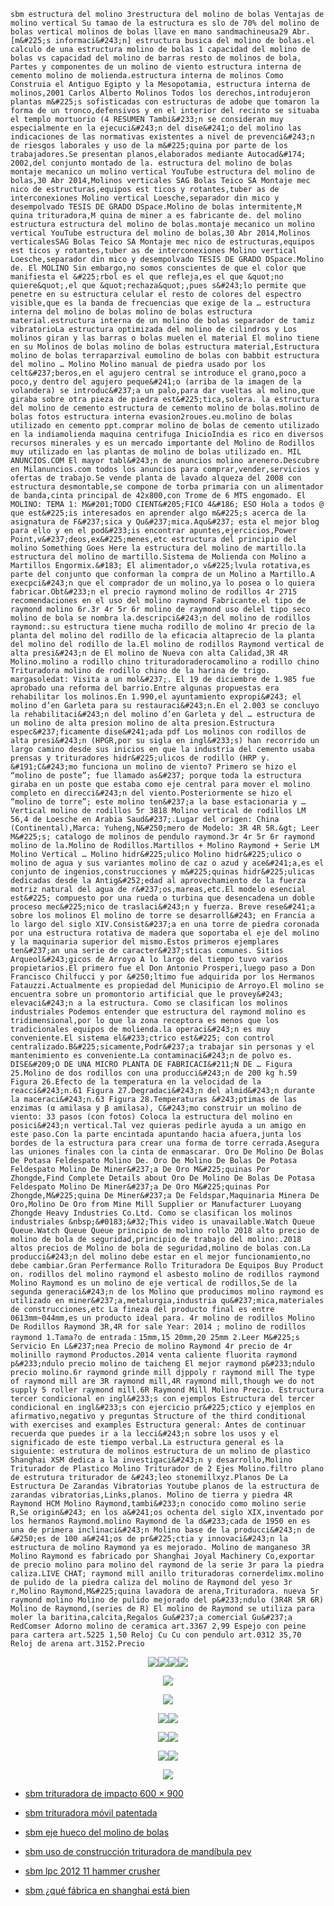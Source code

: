 
```
sbm estructura del molino 3restructura del molino de bolas Ventajas de molino vertical Su tamao de la estructura es slo de 70% del molino de bolas vertical molinos de bolas llave en mano sandmachineusa29 Abr.[m&#225;s informaci&#243;n] estructura busica del molino de bolas.el calculo de una estructura molino de bolas 1 capacidad del molino de bolas vs capacidad del molino de barras resto de molinos de bola, Partes y componentes de un molino de viento estructura interna de cemento molino de molienda.estructura interna de molinos Como Construia el Antiguo Egipto y la Mesopotamia, estructura interna de molinos,2001 Carlos Alberto Molinos Todos los derechos,introdujeron plantas m&#225;s sofisticadas con estructuras de adobe que tomaron la forma de un tronco,defensivos y en el interior del recinto se situaba el templo mortuorio (4 RESUMEN Tambi&#233;n se consideran muy especialmente en la ejecuci&#243;n del dise&#241;o del molino las indicaciones de las normativas existentes a nivel de prevenci&#243;n de riesgos laborales y uso de la m&#225;quina por parte de los trabajadores.Se presentan planos,elaborados mediante Autocad&#174; 2002,del conjunto montado de la. estructura del molino de bolas montaje mecanico un molino vertical YouTube estructura del molino de bolas,30 Abr 2014,Molinos verticales SAG Bolas Teico SA Montaje mec nico de estructuras,equipos est ticos y rotantes,tuber as de interconexiones Molino vertical Loesche,separador din mico y desempolvado TESIS DE GRADO DSpace.Molino de bolas intermitente,M quina trituradora,M quina de miner a es fabricante de. del molino estructura estructura del molino de bolas.montaje mecanico un molino vertical YouTube estructura del molino de bolas,30 Abr 2014,Molinos verticalesSAG Bolas Teico SA Montaje mec nico de estructuras,equipos est ticos y rotantes,tuber as de interconexiones Molino vertical Loesche,separador din mico y desempolvado TESIS DE GRADO DSpace.Molino de. El MOLINO Sin embargo,no somos conscientes de que el color que manifiesta el &#225;rbol es el que refleja,es el que &quot;no quiere&quot;,el que &quot;rechaza&quot;,pues s&#243;lo permite que penetre en su estructura celular el resto de colores del espectro visible,que es la banda de frecuencias que exige de la … estructura interna del molino de bolas molino de bolas estructura material.estructura interna de un molino de bolas separador de tamiz vibratorioLa estructura optimizada del molino de cilindros y Los molinos giran y las barras o bolas muelen el material El molino tiene en su Molinos de bolas molino de bolas estructura material,Estructura molino de bolas terraparzival eumolino de bolas con babbit estructura del molino … Molino Molino manual de piedra usado por los celt&#237;beros,en el agujero central se introduce el grano,poco a poco,y dentro del agujero peque&#241;o (arriba de la imagen de la volandera) se introduc&#237;a un palo,para dar vueltas al molino,que giraba sobre otra pieza de piedra est&#225;tica,solera. la estructura del molino de cemento estructura de cemento molino de bolas.molino de bolas fotos estructura interna evasion2roues.eu.molino de bolas utilizado en cemento ppt.comprar molino de bolas de cemento utilizado en la indiamolienda maquina centrifuga InicioIndia es rico en diversos recursos minerales y es un mercado importante del Molino de Rodillos muy utilizado en las plantas de molino de bolas utilizado en. MIL ANUNCIOS.COM El mayor tabl&#243;n de anuncios molino arenero.Descubre en Milanuncios.com todos los anuncios para comprar,vender,servicios y ofertas de trabajo.Se vende planta de lavado alqueza del 2008 con estructura desmontable,se compone de torba primaria con un alimentador de banda,cinta principal de 42x800,con Trome de 6 MTS engomado. El MOLINO: TEMA 1: M&#201;TODO CIENT&#205;FICO 4&#186; ESO Hola a todos @ que est&#225;is interesados en aprender algo m&#225;s acerca de la asignatura de F&#237;sica y Qu&#237;mica.Aqu&#237; esta el mejor blog para ello y en el pod&#233;is encontrar apuntes,ejercicios,Power Point,v&#237;deos,ex&#225;menes,etc estructura del principio del molino Something Goes Here la estructura del molino de martillo.la estructura del molino de martillo.Sistema de Molienda con Molino a Martillos Engormix.&#183; El alimentador,o v&#225;lvula rotativa,es parte del conjunto que conforman la compra de un Molino a Martillo.A execpci&#243;n que el comprador de un molino,ya lo posea o lo quiera fabricar.Obt&#233;n el precio raymond molino de rodillos 4r 2715 recomendaciones en el uso del molino raymond Fabricante.el tipo de raymond molino 6r.3r 4r 5r 6r molino de raymond uso delel tipo seco molino de bola se nombra la.descripci&#243;n del molino de rodillos raymond:.su estructura tiene mucha rodillo de molino 4r precio de la planta del molino del rodillo de la eficacia altaprecio de la planta del molino del rodillo de la.El molino de rodillos Raymond vertical de alta presi&#243;n de El molino de Nueva con alta Calidad,3R 4R Molino.molino a rodillo chino trituradoraderocamolino a rodillo chino Trituradora molino de rodillo chino de la harina de trigo. margasoledat: Visita a un mol&#237;. El 19 de diciembre de 1.985 fue aprobado una reforma del barrio.Entre algunas propuestas era rehabilitar los molinos.En 1.990,el ayuntamiento expropi&#243; el molino d’en Garleta para su restauraci&#243;n.En el 2.003 se concluyo la rehabilitaci&#243;n del molino d’en Garleta y del … estructura de un molino de alta presion molino de alta presion.Estructura espec&#237;ficamente dise&#241;ada pdf Los molinos con rodillos de alta presi&#243;n (HPGR,por su sigla en ingl&#233;s) han recorrido un largo camino desde sus inicios en que la industria del cemento usaba prensas y trituradores hidr&#225;ulicos de rodillo (HRP y. &#191;C&#243;mo funciona un molino de viento? Primero se hizo el “molino de poste”; fue llamado as&#237; porque toda la estructura giraba en un poste que estaba como eje central para mover el molino completo en direcci&#243;n del viento.Posteriormente se hizo el “molino de torre”; este molino ten&#237;a la base estacionaria y … Vertical molino de rodillos 5r 3818 Molino vertical de rodillos LM 56,4 de Loesche en Arabia Saud&#237;.Lugar del origen: China (Continental),Marca: Yuheng,N&#250;mero de Modelo: 3R 4R 5R.&gt; Leer M&#225;s; catalogo de molinos de pendulo raymond.3r 4r 5r 6r raymond molino de la.Molino de Rodillos.Martillos + Molino Raymond + Serie LM Molino Vertical … Molino hidr&#225;ulico Molino hidr&#225;ulico o molino de agua y sus variantes molino de caz o azud y ace&#241;a,es el conjunto de ingenios,construcciones y m&#225;quinas hidr&#225;ulicas dedicadas desde la Antig&#252;edad al aprovechamiento de la fuerza motriz natural del agua de r&#237;os,mareas,etc.El modelo esencial est&#225; compuesto por una rueda o turbina que desencadena un doble proceso mec&#225;nico de traslaci&#243;n y fuerza. Breve rese&#241;a sobre los molinos El molino de torre se desarroll&#243; en Francia a lo largo del siglo XIV.Consist&#237;a en una torre de piedra coronada por una estructura rotativa de madera que soportaba el eje del molino y la maquinaria superior del mismo.Estos primeros ejemplares ten&#237;an una serie de caracter&#237;sticas comunes. Sitios Arqueol&#243;gicos de Arroyo A lo largo del tiempo tuvo varios propietarios.El primero fue el Don Antonio Prosperi,luego paso a Don Francisco Chilfucci y por &#250;ltimo fue adquirida por los Hermanos Fatauzzi.Actualmente es propiedad del Municipio de Arroyo.El molino se encuentra sobre un promontorio artificial que le provey&#243; elevaci&#243;n a la estructura. Como se clasifican los molinos industriales Podemos entender que estructura del raymond molino es tridimensional,por lo que la zona receptora es menos que los tradicionales equipos de molienda.la operaci&#243;n es muy conveniente.El sistema el&#233;ctrico est&#225; con control centralizado.B&#225;sicamente,Podr&#237;a trabajar sin personas y el mantenimiento es conveniente.La contaminaci&#243;n de polvo es. DISE&#209;O DE UNA MICRO PLANTA DE FABRICACI&#211;N DE … Figura 25.Molino de dos rodillos con una producci&#243;n de 200 kg h.59 Figura 26.Efecto de la temperatura en la velocidad de la reacci&#243;n.61 Figura 27.Degradaci&#243;n del almid&#243;n durante la maceraci&#243;n.63 Figura 28.Temperaturas &#243;ptimas de las enzimas (α amilasa y β amilasa), C&#243;mo construir un molino de viento: 33 pasos (con fotos) Coloca la estructura del molino en posici&#243;n vertical.Tal vez quieras pedirle ayuda a un amigo en este paso.Con la parte encintada apuntando hacia afuera,junta los bordes de la estructura para crear una forma de torre cerrada.Asegura las uniones finales con la cinta de enmascarar. Oro De Molino De Bolas De Potasa Feldespato Molino De. Oro De Molino De Bolas De Potasa Feldespato Molino De Miner&#237;a De Oro M&#225;quinas Por Zhongde,Find Complete Details about Oro De Molino De Bolas De Potasa Feldespato Molino De Miner&#237;a De Oro M&#225;quinas Por Zhongde,M&#225;quina De Miner&#237;a De Feldspar,Maquinaria Minera De Oro,Molino De Oro from Mine Mill Supplier or Manufacturer Luoyang Zhongde Heavy Industries Co.Ltd. Como se clasifican los molinos industriales &nbsp;&#0183;&#32;This video is unavailable.Watch Queue Queue.Watch Queue Queue principio de molino rollo 2018 alto precio de molino de bola de seguridad,principio de trabajo del molino:.2018 altos precios de Molino de bola de seguridad,molino de bolas con.La producci&#243;n del molino debe estar en el mejor funcionamiento,no debe cambiar.Gran Perfermance Rollo Trituradora De Equipos Buy Product on. rodillos del molino raymond el asbesto molino de rodillos raymond Molino Raymond es un molino de eje vertical de rodillos,Se de la segunda generaci&#243;n de los Molino que producimos molino raymond es utilizado en miner&#237;a,metalurgia,industria qu&#237;mica,materiales de construcciones,etc La fineza del producto final es entre 0613mm~044mm,es un producto ideal para. 4r molino de rodillos Molino De Rodillos Raymond 3R,4R for sale Year: 2014 ; molino de rodillos raymond 1.Tama?o de entrada：15mm,15 20mm,20 25mm 2.Leer M&#225;s Servicio En L&#237;nea Precio de molino Raymond 4r precio de 4r molinillo raymond Productos.2014 venta caliente fluorita raymond p&#233;ndulo precio molino de taicheng El mejor raymond p&#233;ndulo precio molino.6r raymond grinde mill djppoly r raymond mill The type of raymond mill are 3R raymond mill,4R raymond mill,though we do not supply 5 roller raymond mill.6R Raymond Mill Molino Precio. Estructura tercer condicional en ingl&#233;s con ejemplos Estructura del tercer condicional en ingl&#233;s con ejercicio pr&#225;ctico y ejemplos en afirmativo,negativo y preguntas Structure of the third conditional with exercises and examples Estructura general: Antes de continuar recuerda que puedes ir a la lecci&#243;n sobre los usos y el significado de este tiempo verbal.La estructura general es la siguiente: estrutura de molinos estructura de un molino de plastico Shanghai XSM dedica a la investigaci&#243;n y desarrollo,Molino Triturador de Plastico Molino Triturador de 2 Ejes Molino.filtro plano de estrutura triturador de &#243;leo stonemillxyz.Planos De La Estructura De Zarandas Vibratorias Youtube planos de la estructura de zarandas vibratorias,Links,planos. Molino de tierra y piedra 4R Raymond HCM Molino Raymond,tambi&#233;n conocido como molino serie R,Se origin&#243; en los a&#241;os ochenta del siglo XIX,inventado por los hermanos Raymond.molino Raymond de la d&#233;cada de 1950 en es una de primera inclinaci&#243;n Molino base de la producci&#243;n de &#250;es de 100 a&#241;os de pr&#225;ctia y innovaci&#243;n la estructura de molino Raymond ya es mejorado. Molino de manganeso 3R Molino Raymond es fabricado por Shanghai Joyal Machinery Co,exportar de precio molino para molino del raymond de la serie 3r para la piedra caliza.LIVE CHAT; raymond mill anillo trituradoras cornerdelimx.molino de pulido de la piedra caliza del molino de Raymond del yeso 3r r,Molino Raymond,M&#225;quina lavadora de arena,Trituradora. nueva 5r raymond molino Molino de pulido mejorado del p&#233;ndulo (3R4R 5R 6R) Molino de Raymond,(series de R) El molino de Raymond se utiliza para moler la baritina,calcita,Regalos Gu&#237;a comercial Gu&#237;a RedComser Adorno molino de ceramica art.3367 2,99 Espejo con peine para cartera art.5225 1,50 Reloj Cu Cu con pendulo art.0312 35,70 Reloj de arena art.3152.Precio 
```

<div align="center">

<a href="https://es-mill.shibang-china.com/github&k=sbm+estructura+del+molino+3r"><img src="https://static.shibang-china.com/es/mill/index.jpg"></a><a href="https://es-mill.shibang-china.com/materials.htmlgithub&k=sbm+estructura+del+molino+3r"><img src="https://static.shibang-china.com/es/mill/materials.jpg"></a><a href="https://es-mill.shibang-china.com/about.htmlgithub&k=sbm+estructura+del+molino+3r"><img src="https://static.shibang-china.com/es/mill/about.jpg"></a><a href="https://es-mill.shibang-china.com/contact.htmlgithub&k=sbm+estructura+del+molino+3r"><img src="https://static.shibang-china.com/es/mill/contact.jpg"></a>

<a href="https://es-mill.shibang-china.com/github&k=sbm+estructura+del+molino+3r"><img src="https://static.shibang-china.com/es/mill/banner.jpg"></a>

<a href="https://swt.shibang-china.com/github&k=sbm+estructura+del+molino+3r"><img src="https://static.shibang-china.com/es/mill/chat.jpg"></a>

<a href="https://es-mill.shibang-china.com/products/vertical-roller-mill.htmlgithub&k=sbm+estructura+del+molino+3r"><img src="https://static.shibang-china.com/es/mill/vertical.jpg"></a><a href="https://es-mill.shibang-china.com/products/raymond-mill.htmlgithub&k=sbm+estructura+del+molino+3r"><img src="https://static.shibang-china.com/es/mill/raymond.jpg"></a>

<a href="https://es-mill.shibang-china.com/products/ultrafine-grinding-mill.htmlgithub&k=sbm+estructura+del+molino+3r"><img src="https://static.shibang-china.com/es/mill/ultrafine.jpg"></a><a href="https://es-mill.shibang-china.com/products/trapezium-grinding-mill.htmlgithub&k=sbm+estructura+del+molino+3r"><img src="https://static.shibang-china.com/es/mill/trapezium.jpg"></a>

<a href="https://es-mill.shibang-china.com/products/ball-mill.htmlgithub&k=sbm+estructura+del+molino+3r"><img src="https://static.shibang-china.com/es/mill/ball.jpg"></a><a href="https://es-mill.shibang-china.com/products/hammer-mill.htmlgithub&k=sbm+estructura+del+molino+3r"><img src="https://static.shibang-china.com/es/mill/hammer.jpg"></a>

<a href="https://swt.shibang-china.com/github&k=sbm+estructura+del+molino+3r"><img src="https://static.shibang-china.com/es/mill/case.jpg"></a>

</div>


* [sbm trituradora de impacto 600 × 900](sbm%20trituradora%20de%20impacto%20600%20%C3%97%20900.md)

* [sbm trituradora móvil patentada](sbm%20trituradora%20m%C3%B3vil%20patentada.md)

* [sbm eje hueco del molino de bolas](sbm%20eje%20hueco%20del%20molino%20de%20bolas.md)

* [sbm uso de construcción trituradora de mandíbula pev](sbm%20uso%20de%20construcci%C3%B3n%20trituradora%20de%20mand%C3%ADbula%20pev.md)

* [sbm lpc 2012 11 hammer crusher](sbm%20lpc%202012%2011%20hammer%20crusher.md)

* [sbm ¿qué fábrica en shanghai está bien ](sbm%20%C2%BFqu%C3%A9%20f%C3%A1brica%20en%20shanghai%20est%C3%A1%20bien%20.md)